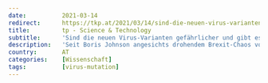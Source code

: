 ```yaml
---
date:          2021-03-14
redirect:      https://tkp.at/2021/03/14/sind-die-neuen-virus-varianten-gefaehrlicher-und-gibt-es-immunevasion/
title:         tp - Science & Technology
subtitle:      'Sind die neuen Virus-Varianten gefährlicher und gibt es Immunevasion?'
description:   'Seit Boris Johnson angesichts drohendem Brexit-Chaos vor neuen Corona Varianten gewarnt hatte, wird die Varianten-„Sau durchs Dorf getrieben“. Die „Mutanten“ müssen seither als Begründung für alles und jedes herhalten, angefangen von den FFP2 Masken bis hin zur Absperrung von ganzen Ortschaften durch das Bundesheer und bis zu unbegrenzten Lockdowns. Aber was ist wirklich dran, was …'
country:       AT
categories:    [Wissenschaft]
tags:          [virus-mutation]
---
```

